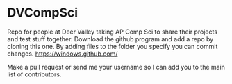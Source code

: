 DVCompSci
=========

Repo for people at Deer Valley taking AP Comp Sci to share their projects and test stuff together.
Download the github program and add a repo by cloning this one. By adding files to the folder you specify you can commit changes.
https://windows.github.com/

Make a pull request or send me your username so I can add you to the main list of contributors.
